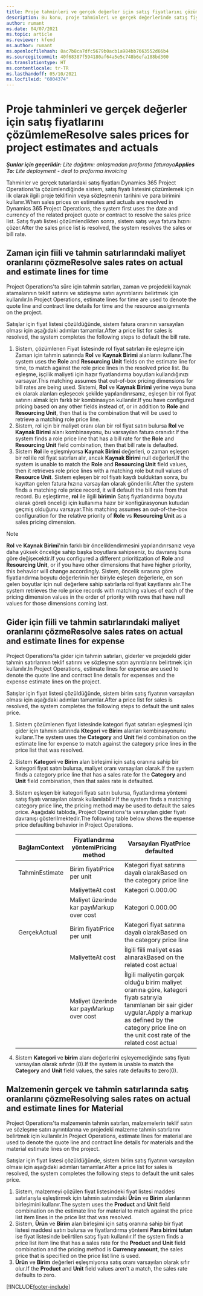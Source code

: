 ```yaml
---
title: Proje tahminleri ve gerçek değerler için satış fiyatlarını çözümleme
description: Bu konu, proje tahminleri ve gerçek değerlerinde satış fiyatlarının çözümlenmesi hakkında bilgi sağlar.
author: rumant
ms.date: 04/07/2021
ms.topic: article
ms.reviewer: kfend
ms.author: rumant
ms.openlocfilehash: 8ac7b8ca7dfc5679b0acb1a984bb7663552d66b4
ms.sourcegitcommit: 40f68387f594180af64a5e5c748b6efa188bd300
ms.translationtype: HT
ms.contentlocale: tr-TR
ms.lasthandoff: 05/10/2021
ms.locfileid: "6004374"
---
```

# <a name="resolve-sales-prices-for-project-estimates-and-actuals"></a><span data-ttu-id="e899b-103">Proje tahminleri ve gerçek değerler için satış fiyatlarını çözümleme</span><span class="sxs-lookup"><span data-stu-id="e899b-103">Resolve sales prices for project estimates and actuals</span></span>

<span data-ttu-id="e899b-104">_**Şunlar için geçerlidir:** Lite dağıtımı: anlaşmadan proforma faturaya_</span><span class="sxs-lookup"><span data-stu-id="e899b-104">_**Applies To:** Lite deployment - deal to proforma invoicing_</span></span>

<span data-ttu-id="e899b-105">Tahminler ve gerçek tutarlardaki satış fiyatları Dynamics 365 Project Operations'ta çözümlendiğinde sistem, satış fiyatı listesini çözümlemek için ilk olarak ilgili proje teklifinin veya sözleşmenin tarihini ve para birimini kullanır.</span><span class="sxs-lookup"><span data-stu-id="e899b-105">When sales prices on estimates and actuals are resolved in Dynamics 365 Project Operations, the system first uses the date and currency of the related project quote or contract to resolve the sales price list.</span></span> <span data-ttu-id="e899b-106">Satış fiyatı listesi çözümlendikten sonra, sistem satış veya fatura hızını çözer.</span><span class="sxs-lookup"><span data-stu-id="e899b-106">After the sales price list is resolved, the system resolves the sales or bill rate.</span></span>

## <a name="resolve-sales-rates-on-actual-and-estimate-lines-for-time"></a><span data-ttu-id="e899b-107">Zaman için fiili ve tahmin satırlarındaki maliyet oranlarını çözme</span><span class="sxs-lookup"><span data-stu-id="e899b-107">Resolve sales rates on actual and estimate lines for time</span></span>

<span data-ttu-id="e899b-108">Project Operations'ta süre için tahmin satırları, zaman ve projedeki kaynak atamalarının teklif satırını ve sözleşme satırı ayrıntılarını belirtmek için kullanılır.</span><span class="sxs-lookup"><span data-stu-id="e899b-108">In Project Operations, estimate lines for time are used to denote the quote line and contract line details for time and the resource assignments on the project.</span></span>

<span data-ttu-id="e899b-109">Satışlar için fiyat listesi çözüldüğünde, sistem fatura oranının varsayılan olması için aşağıdaki adımları tamamlar.</span><span class="sxs-lookup"><span data-stu-id="e899b-109">After a price list for sales is resolved, the system completes the following steps to default the bill rate.</span></span>

1. <span data-ttu-id="e899b-110">Sistem, çözümlenen Fiyat listesinde rol fiyat satırları ile eşleşme için Zaman için tahmin satırında **Rol** ve **Kaynak Birimi** alanlarını kullanır.</span><span class="sxs-lookup"><span data-stu-id="e899b-110">The system uses the **Role** and **Resourcing Unit** fields on the estimate line for time, to match against the role price lines in the resolved price list.</span></span> <span data-ttu-id="e899b-111">Bu eşleşme, işçilik maliyeti için hazır fiyatlandırma boyutları kullandığınızı varsayar.</span><span class="sxs-lookup"><span data-stu-id="e899b-111">This matching assumes that out-of-box pricing dimensions for bill rates are being used.</span></span> <span data-ttu-id="e899b-112">Sistemi, **Rol** ve **Kaynak Birimi** yerine veya buna ek olarak alanları eşleşecek şekilde yapılandırırsanız, eşleşen bir rol fiyat satırını almak için farklı bir kombinasyon kullanılır.</span><span class="sxs-lookup"><span data-stu-id="e899b-112">If you have configured pricing based on any other fields instead of, or in addition to **Role** and **Resourcing Unit**, then that is the combination that will be used to retrieve a matching role price line.</span></span>
2. <span data-ttu-id="e899b-113">Sistem, rol için bir maliyet oranı olan bir rol fiyat satırı bulursa **Rol** ve **Kaynak Birimi** alanı kombinasyonu, bu varsayılan fatura oranıdır.</span><span class="sxs-lookup"><span data-stu-id="e899b-113">If the system finds a role price line that has a bill rate for the **Role** and **Resourcing Unit** field combination, then that bill rate is defaulted.</span></span>
3. <span data-ttu-id="e899b-114">Sistem **Rol** ile eşleşmiyorsa **Kaynak Birimi** değerleri, o zaman eşleşen bir rol ile rol fiyat satırları alır, ancak **Kaynak Birimi** null değerleri.</span><span class="sxs-lookup"><span data-stu-id="e899b-114">If the system is unable to match the **Role** and **Resourcing Unit** field values, then it retrieves role price lines with a matching role but null values of **Resource Unit**.</span></span> <span data-ttu-id="e899b-115">Sistem eşleşen bir rol fiyatı kaydı bulduktan sonra, bu kayıttan gelen fatura hızına varsayılan olarak gönderilir.</span><span class="sxs-lookup"><span data-stu-id="e899b-115">After the system finds a matching role price record, it will default the bill rate from that record.</span></span> <span data-ttu-id="e899b-116">Bu eşleştirme, **rol** ile ilgili **birimin** Satış fiyatlandırma boyutu olarak göreli önceliği için kullanıma hazır bir konfigürasyonun kutudan geçmiş olduğunu varsayar.</span><span class="sxs-lookup"><span data-stu-id="e899b-116">This matching assumes an out-of-the-box configuration for the relative priority of **Role** vs **Resourcing Unit** as a sales pricing dimension.</span></span>

> [!NOTE]
> <span data-ttu-id="e899b-117">**Rol** ve **Kaynak Birimi**'nin farklı bir önceliklendirmesini yapılandırırsanız veya daha yüksek önceliğe sahip başka boyutlara sahipseniz, bu davranış buna göre değişecektir.</span><span class="sxs-lookup"><span data-stu-id="e899b-117">If you configured a different prioritization of **Role** and **Resourcing Unit**, or if you have other dimensions that have higher priority, this behavior will change accordingly.</span></span> <span data-ttu-id="e899b-118">Sistem, öncelik sırasına göre fiyatlandırma boyutu değerlerinin her biriyle eşleşen değerlerle, en son gelen boyutlar için null değerlere sahip satırlarla rol fiyat kayıtlarını alır.</span><span class="sxs-lookup"><span data-stu-id="e899b-118">The system retrieves the role price records with matching values of each of the pricing dimension values in the order of priority with rows that have null values for those dimensions coming last.</span></span>

## <a name="resolve-sales-rates-on-actual-and-estimate-lines-for-expense"></a><span data-ttu-id="e899b-119">Gider için fiili ve tahmin satırlarındaki maliyet oranlarını çözme</span><span class="sxs-lookup"><span data-stu-id="e899b-119">Resolve sales rates on actual and estimate lines for expense</span></span>

<span data-ttu-id="e899b-120">Project Operations'ta gider için tahmin satırları, giderler ve projedeki gider tahmin satırlarının teklif satırını ve sözleşme satırı ayrıntılarını belirtmek için kullanılır.</span><span class="sxs-lookup"><span data-stu-id="e899b-120">In Project Operations, estimate lines for expense are used to denote the quote line and contract line details for expenses and the expense estimate lines on the project.</span></span>

<span data-ttu-id="e899b-121">Satışlar için fiyat listesi çözüldüğünde, sistem birim satış fiyatının varsayılan olması için aşağıdaki adımları tamamlar.</span><span class="sxs-lookup"><span data-stu-id="e899b-121">After a price list for sales is resolved, the system completes the following steps to default the unit sales price.</span></span>

1. <span data-ttu-id="e899b-122">Sistem çözümlenen fiyat listesinde kategori fiyat satırları eşleşmesi için gider için tahmin satırında **Ktegori** ve **Birim** alanları kombinasyonunu kullanır.</span><span class="sxs-lookup"><span data-stu-id="e899b-122">The system uses the **Category** and **Unit** field combination on the estimate line for expense to match against the category price lines in the price list that was resolved.</span></span>
2. <span data-ttu-id="e899b-123">Sistem **Kategori** ve **Birim** alan birleşimi için satış oranına sahip bir kategori fiyat satırı bulursa, maliyet oranı varsayılan olarak.</span><span class="sxs-lookup"><span data-stu-id="e899b-123">If the system finds a category price line that has a sales rate for the **Category** and **Unit** field combination, then that sales rate is defaulted.</span></span>
3. <span data-ttu-id="e899b-124">Sistem eşleşen bir kategori fiyatı satırı bulursa, fiyatlandırma yöntemi satış fiyatı varsayılan olarak kullanılabilir.</span><span class="sxs-lookup"><span data-stu-id="e899b-124">If the system finds a matching category price line, the pricing method may be used to default the sales price.</span></span> <span data-ttu-id="e899b-125">Aşağıdaki tabloda, Project Operations'ta varsayılan gider fiyatı davranışı gösterilmektedir.</span><span class="sxs-lookup"><span data-stu-id="e899b-125">The following table below shows the expense price defaulting behavior in Project Operations.</span></span>

    | <span data-ttu-id="e899b-126">Bağlam</span><span class="sxs-lookup"><span data-stu-id="e899b-126">Context</span></span> | <span data-ttu-id="e899b-127">Fiyatlandırma yöntemi</span><span class="sxs-lookup"><span data-stu-id="e899b-127">Pricing method</span></span> | <span data-ttu-id="e899b-128">Varsayılan Fiyat</span><span class="sxs-lookup"><span data-stu-id="e899b-128">Price defaulted</span></span> |
    | --- | --- | --- |
    | <span data-ttu-id="e899b-129">Tahmin</span><span class="sxs-lookup"><span data-stu-id="e899b-129">Estimate</span></span> | <span data-ttu-id="e899b-130">Birim fiyatı</span><span class="sxs-lookup"><span data-stu-id="e899b-130">Price per unit</span></span> | <span data-ttu-id="e899b-131">Kategori fiyat satırına dayalı olarak</span><span class="sxs-lookup"><span data-stu-id="e899b-131">Based on the category price line</span></span> |
    | &nbsp; | <span data-ttu-id="e899b-132">Maliyette</span><span class="sxs-lookup"><span data-stu-id="e899b-132">At cost</span></span> | <span data-ttu-id="e899b-133">Kategori 0.00</span><span class="sxs-lookup"><span data-stu-id="e899b-133">0.00</span></span> |
    | &nbsp; | <span data-ttu-id="e899b-134">Maliyet üzerinde kar payı</span><span class="sxs-lookup"><span data-stu-id="e899b-134">Markup over cost</span></span> | <span data-ttu-id="e899b-135">Kategori 0.00</span><span class="sxs-lookup"><span data-stu-id="e899b-135">0.00</span></span> |
    | <span data-ttu-id="e899b-136">Gerçek</span><span class="sxs-lookup"><span data-stu-id="e899b-136">Actual</span></span> | <span data-ttu-id="e899b-137">Birim fiyatı</span><span class="sxs-lookup"><span data-stu-id="e899b-137">Price per unit</span></span> | <span data-ttu-id="e899b-138">Kategori fiyat satırına dayalı olarak</span><span class="sxs-lookup"><span data-stu-id="e899b-138">Based on the category price line</span></span> |
    | &nbsp; | <span data-ttu-id="e899b-139">Maliyette</span><span class="sxs-lookup"><span data-stu-id="e899b-139">At cost</span></span> | <span data-ttu-id="e899b-140">İlgili fiili maliyet esas alınarak</span><span class="sxs-lookup"><span data-stu-id="e899b-140">Based on the related cost actual</span></span> |
    | &nbsp; | <span data-ttu-id="e899b-141">Maliyet üzerinde kar payı</span><span class="sxs-lookup"><span data-stu-id="e899b-141">Markup over cost</span></span> | <span data-ttu-id="e899b-142">İlgili maliyetin gerçek olduğu birim maliyet oranına göre, kategori fiyatı satırıyla tanımlanan bir sair gider uygular.</span><span class="sxs-lookup"><span data-stu-id="e899b-142">Apply a markup as defined by the category price line on the unit cost rate of the related cost actual</span></span> |

4. <span data-ttu-id="e899b-143">Sistem **Kategori** ve **birim** alanı değerlerini eşleyemediğinde satış fiyatı varsayılan olarak sıfırdır (0).</span><span class="sxs-lookup"><span data-stu-id="e899b-143">If the system is unable to match the **Category** and **Unit** field values, the sales rate defaults to zero(0).</span></span>

## <a name="resolving-sales-rates-on-actual-and-estimate-lines-for-material"></a><span data-ttu-id="e899b-144">Malzemenin gerçek ve tahmin satırlarında satış oranlarını çözme</span><span class="sxs-lookup"><span data-stu-id="e899b-144">Resolving sales rates on actual and estimate lines for Material</span></span>

<span data-ttu-id="e899b-145">Project Operations'ta malzemenin tahmin satırları, malzemelerin teklif satırı ve sözleşme satırı ayrıntılarına ve projedeki malzeme tahmin satırlarını belirtmek için kullanılır.</span><span class="sxs-lookup"><span data-stu-id="e899b-145">In Project Operations, estimate lines for material are used to denote the quote line and contract line details for materials and the material estimate lines on the project.</span></span>

<span data-ttu-id="e899b-146">Satışlar için fiyat listesi çözüldüğünde, sistem birim satış fiyatının varsayılan olması için aşağıdaki adımları tamamlar.</span><span class="sxs-lookup"><span data-stu-id="e899b-146">After a price list for sales is resolved, the system completes the following steps to default the unit sales price.</span></span>

1. <span data-ttu-id="e899b-147">Sistem, malzemeyi çözülen fiyat listesindeki fiyat listesi maddesi satırlarıyla eşleştirmek için tahmin satırındaki **Ürün** ve **Birim** alanlarının birleşimini kullanır.</span><span class="sxs-lookup"><span data-stu-id="e899b-147">The system uses the **Product** and **Unit** field combination on the estimate line for material to match against the price list item lines in the price list that was resolved.</span></span>
2. <span data-ttu-id="e899b-148">Sistem, **Ürün** ve **Birim** alan birleşimi için satış oranına sahip bir fiyat listesi maddesi satırı bulursa ve fiyatlandırma yöntemi **Para birimi tutarı** ise fiyat listesinde belirtilen satış fiyatı kullanılır.</span><span class="sxs-lookup"><span data-stu-id="e899b-148">If the system finds a price list item line that has a sales rate for the **Product** and **Unit** field combination and the pricing method is **Currency amount**, the sales price that is specified on the price list line is used.</span></span>
3. <span data-ttu-id="e899b-149">**Ürün** ve **Birim** değerleri eşleşmiyorsa satış oranı varsayılan olarak sıfır olur.</span><span class="sxs-lookup"><span data-stu-id="e899b-149">If the **Product** and **Unit** field values aren't a match, the sales rate defaults to zero.</span></span>

[!INCLUDE[footer-include](../../includes/footer-banner.md)]
